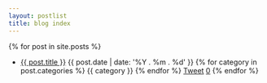 ```yaml
---
layout: postlist
title: blog index
---
```


{% for post in site.posts %}
* <a href="{{ post.url }}">{{ post.title }}</a>
  <span>{{ post.date | date: '%Y . %m . %d' }}</span>
  {% for category in post.categories %} <span>{{ category }}</span> {% endfor %}
  <a class="twBtn" href="https://twitter.com/share?text={{ post.title }}&amp;amp;url={{ site.url }}{{ post.url }}">Tweet</a>
  <a class="twCount" href="https://twitter.com/search?q={{ site.url }}{{ post.url }}">0</a>
{% endfor %}
